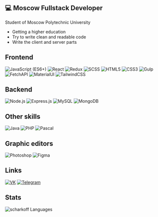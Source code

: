 ## 💻 Moscow Fullstack Developer

Student of Moscow Polytechnic University

- Getting a higher education
- Try to write clean and readable code
- Write the client and server parts

## Frontend

![JavaScript (ES6+)](https://img.shields.io/badge/-JavaScript-%23F7DF1C?style=flat&logo=javascript&logoColor=000000&color=%23FFCE5A) 
![React](https://img.shields.io/badge/-React-61DAFB?style=flat&logo=react&logoColor=black)
![Redux](https://img.shields.io/badge/-Redux-764ABC?style=flat&logo=redux&logoColor=black)
![SCSS](https://img.shields.io/badge/-Sass-CC6699?style=flat&logo=html5&logoColor=ffffff)
![HTML5](https://img.shields.io/badge/-HTML5-%23E44D27?style=flat&logo=html5&logoColor=ffffff)
![CSS3](https://img.shields.io/badge/-CSS3-%231572B6?style=flat&logo=css3)
![Gulp](https://img.shields.io/badge/-Gulp-red?style=flat&logo=gulp&logoColor=F59895)
![FetchAPI](https://img.shields.io/badge/-FetchAPI-orange)
![MaterialUI](https://img.shields.io/badge/-MaterialUI-9cf)
![TailwindCSS](https://img.shields.io/badge/-TailwindCSS-9cf)

## Backend

![Node.js](https://img.shields.io/badge/-Node.js-green?style=flat&logo=node.js&color=black)
![Express.js](https://img.shields.io/badge/-Express.js-blue)
![MySQL](https://img.shields.io/badge/-MySQL-red?style=flat&logo=mysql&color=black&logoColor=5DCEF5)
![MongoDB](https://img.shields.io/badge/-MongoDB-orange)

## Other skills

![Java](https://img.shields.io/badge/-Java-purple)
![PHP](https://img.shields.io/badge/-PHP-blue)
![Pascal](https://img.shields.io/badge/-Pascal-lightgrey)

## Graphic editors

![Photoshop](https://img.shields.io/badge/-Photoshop-blue)
![Figma](https://img.shields.io/badge/-Figma-ff69b4)

## Links

[![VK](https://img.shields.io/badge/-VK-blue)](https://vk.com/fiverust_ru)
[![Telegram](https://img.shields.io/badge/-Telegram-blue)](https://t.me/shark0ff)

## Stats  
  
![scharkoff Languages](https://github-readme-stats.vercel.app/api/top-langs/?username=scharkoff&layout=compact&count_private=true&theme=material-palenight)
